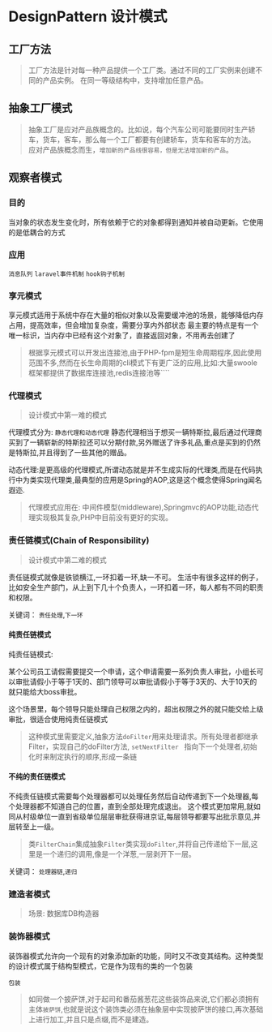 # DesignPattern 设计模式


## 工厂方法

> 工厂方法是针对每一种产品提供一个工厂类。通过不同的工厂实例来创建不同的产品实例。
在同一等级结构中，支持增加任意产品。

## 抽象工厂模式

> 抽象工厂是应对产品族概念的。比如说，每个汽车公司可能要同时生产轿车，货车，客车，那么每一个工厂都要有创建轿车，货车和客车的方法。
> 应对产品族概念而生，`增加新的产品线很容易，但是无法增加新的产品`。


## 观察者模式

### 目的
当对象的状态发生变化时，所有依赖于它的对象都得到通知并被自动更新。它使用的是低耦合的方式
### 应用
`消息队列` `laravel事件机制` `hook钩子机制`

### 享元模式

享元模式适用于系统中存在大量的相似对象以及需要缓冲池的场景，能够降低内存占用，提高效率，但会增加复杂度，需要分享内外部状态
最主要的特点是有一个唯一标识，当内存中已经有这个对象了，直接返回对象，不用再去创建了
> 根据享元模式可以开发出连接池,由于PHP-fpm是短生命周期程序,因此使用范围不多,然而在长生命周期的cli模式下有更广泛的应用,比如:大量swoole框架都提供了数据库连接池,redis连接池等````

### 代理模式

> 设计模式中第一难的模式

代理模式分为: `静态代理和动态代理`
静态代理相当于想买一辆特斯拉,最后通过代理商买到了一辆崭新的特斯拉还可以分期付款,另外赠送了许多礼品,重点是买到的仍然是特斯拉,并且得到了一些其他的赠品。

动态代理:是更高级的代理模式,所谓动态就是并不生成实际的代理类,而是在代码执行中为类实现代理类,最典型的应用是Spring的AOP,这是这个概念使得Spring闻名遐迩.


> 代理模式应用在: 中间件模型(middleware),Springmvc的AOP功能,动态代理实现极其复杂,PHP中目前没有更好的实现。
>
### 责任链模式(Chain of Responsibility)

> 设计模式中第二难的模式

责任链模式就像是铁锁横江,一环扣着一环,缺一不可。 生活中有很多这样的例子，比如安全生产部门，从上到下几十个负责人，一环扣着一环，每人都有不同的职责和权限。

关键词： `责任处理`,`下一环`
 
 #### 纯责任链模式
 
 纯责任链模式:
 
 某个公司员工请假需要提交一个申请，这个申请需要一系列负责人审批，小组长可以审批请假小于等于1天的、部门领导可以审批请假小于等于3天的、大于10天的就只能给大boss审批。
 
 这个场景里，每个领导只能处理自己权限之内的，超出权限之外的就只能交给上级审批，很适合使用纯责任链模式
 
 > 这种模式里需要定义,抽象方法`doFilter`用来处理请求。所有处理者都继承Filter，实现自己的doFilter方法, `setNextFilter
>` 指向下一个处理者,初始化时来制定执行的顺序,形成一条链


#### 不纯的责任链模式

不纯责任链模式需要每个处理器都可以处理任务然后自动传递到下一个处理器,每个处理器都不知道自己的位置，直到全部处理完成退出。
这个模式更加常用,就如同从村级单位一直到省级单位层层审批获得进京证,每层领导都要写出批示意见,并层转至上一级。

> 类`FilterChain`集成抽象`Filter`类实现`doFilter`,并将自己传递给下一层,这里是一个递归的调用,像是一个洋葱,一层剥开下一层。

关键词： `处理器链`,`递归`

### 建造者模式

> 场景: 数据库DB构造器

### 装饰器模式

装饰器模式允许向一个现有的对象添加新的功能，同时又不改变其结构。这种类型的设计模式属于结构型模式，它是作为现有的类的一个包装

`包装`

> 如同做一个披萨饼,对于起司和番茄酱葱花这些装饰品来说,它们都必须拥有主体`披萨饼`,也就是说这个装饰类必须在抽象层中实现披萨饼的接口,再次基础上进行加工,并且只是点缀,而不是建造。


